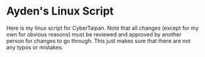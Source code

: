 # Ayden's Linux Script

Here is my linux script for CyberTaipan. Note that all changes (except for my own for obvious reasons) must be reviewed and approved by another person for changes to go through. This just makes sure that there are not any typos or mistakes. 
